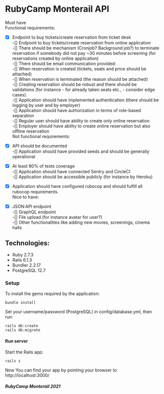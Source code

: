 # RubyCamp Monterail API
    
Must have    
Functional requirements:    
   
-[x] Endpoint to buy tickets/create reservation from ticket desk   
-[] Endpoint to buy tickets/create reservation from online application   
-[] There should be mechanism (Cronjob? Background job?) to terminate reservation if somebody did not pay ~30 minutes before screening (for reservations created by online application)    
-[] There should be email communication provided:    
-[] When reservation is created (tickets, seats and price should be attached)   
-[] When reservation is terminated (the reason should be attached)   
-[] Creating reservation should be robust and there should be validations (for instance - for already taken seats etc., - consider edge cases).   
-[] Application should have implemented authentication (there should be logging by user and by employer)   
-[] Application should have authorization in terms of role-based separation   
-[] Regular user should have ability to create only online reservation   
-[] Employer should have ability to create online reservation but also offline reservation   
Not functional requirements:  
   
-[x] API should be documented    
-[] Application should have provided seeds and should be generally operational   
-[x] At least 80% of tests coverage    
-[] Application should have connected Sentry and CircleCI   
-[] Application should be accessible publicly (for instance by Heroku)   
-[x] Application should have configured rubocop and should fulfill all rubocop requirements.   
Nice to have:   
   
-[x] JSON:API endpoint   
-[] GraphQL endpoint  
-[] File upload (for instance avatar for user?)  
-[] Other functionalities like adding new movies, screenings, cinema halls   

## Technologies:
- Ruby 2.7.3
- Rails 6.1.3
- Bundler 2.2.17
- PostgreSQL 12.7

### Setup
To install the gems required by the application:
```
bundle install
```

Set your username/password (PostgreSQL) in config/database.yml, then run:
```
rails db:create
rails db:migrate
```

#### Run server
Start the Rails app:
```
rails s
```
Now You can find your app by pointing your browser to http://localhost:3000/

##### RubyCamp Monterail 2021
